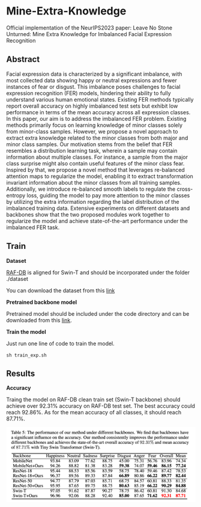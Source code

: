 # Mine-Extra-Knowledge
Official implementation of the NeurIPS2023 paper: Leave No Stone Unturned: Mine Extra Knowledge for Imbalanced Facial Expression Recognition



## Abstract
Facial expression data is characterized by a significant imbalance, with most collected data showing happy or neutral expressions and fewer instances of fear or disgust. This imbalance poses challenges to facial expression recognition (FER) models, hindering their ability to fully understand various human emotional states. Existing FER methods typically report overall accuracy on highly imbalanced test sets but exhibit low performance in terms of the mean accuracy across all expression classes. In this paper, our aim is to address the imbalanced FER problem. Existing methods primarily focus on learning knowledge of minor classes solely from minor-class samples. However, we propose a novel approach to extract extra knowledge related to the minor classes from both major and minor class samples. Our motivation stems from the belief that FER resembles a distribution learning task, wherein a sample may contain information about multiple classes. For instance, a sample from the major class surprise might also contain useful features of the minor class fear. Inspired by that, we propose a novel method that leverages re-balanced attention maps to regularize the model, enabling it to extract transformation invariant information about the minor classes from all training samples. Additionally, we introduce re-balanced smooth labels to regulate the cross-entropy loss, guiding the model to pay more attention to the minor classes by utilizing the extra information regarding the label distribution of the imbalanced training data. Extensive experiments on different datasets and backbones show that the two proposed modules work together to regularize the model and achieve state-of-the-art performance under the imbalanced FER task.



## Train



**Dataset**

[RAF-DB](http://www.whdeng.cn/RAF/model1.html#dataset) is aligned for Swin-T and should be incorporated under the folder ./dataset

You can download the dataset from this [link](https://drive.google.com/file/d/1GiVsA5sbhc-12brGrKdTIdrKZnXz9vtZ/view?usp=drive_link)

**Pretrained backbone model**

Pretrained model should be included under the code directory and can be downloaded from this [link](https://drive.google.com/file/d/1GiVsA5sbhc-12brGrKdTIdrKZnXz9vtZ/view?usp=drive_link). 

**Train the model**

Just run one line of code to train the model. 

```key
sh train_exp.sh
```


## Results



**Accuracy**

Traing the model on RAF-DB clean train set (Swin-T backbone) should achieve over 92.31\% accuracy on RAF-DB test set. The best accuracy could reach 92.86\%. As for the mean accuracy of all classes, it should reach 87.71\%.

![](https://github.com/zyh-uaiaaaa/Mine-Extra-Knowledge/blob/main/code/imgs/accuracy.png)







